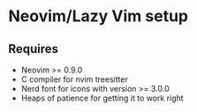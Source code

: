 # Neovim/Lazy Vim setup

## Requires
- Neovim >= 0.9.0
- C compiler for nvim treesitter
- Nerd font for icons with version >= 3.0.0
- Heaps of patience for getting it to work right
